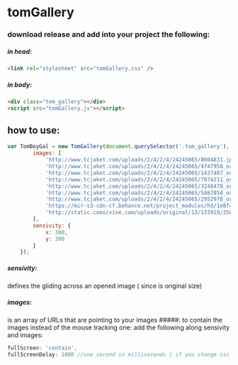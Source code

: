 # tomGallery


### download release and add into your project the following:
##### in head:
```html
<link rel="stylesheet" src="tomGallery.css" />
```
##### in body:
```html
<div class="tom_gallery"></div>
<script src="tomGallery.js"></script>
```
## how to use:

```javascript
var TomBoyGal = new TomGallery(document.querySelector('.tom_gallery'), {
        images: [
            'http://www.tcjaket.com/uploads/2/4/2/4/24245065/8604831.jpg',
            'http://www.tcjaket.com/uploads/2/4/2/4/24245065/4747958_orig.jpg',
            'http://www.tcjaket.com/uploads/2/4/2/4/24245065/1437487_orig.jpg',
            'http://www.tcjaket.com/uploads/2/4/2/4/24245065/7974211_orig.jpg',
            'http://www.tcjaket.com/uploads/2/4/2/4/24245065/3248478_orig.jpg',
            'http://www.tcjaket.com/uploads/2/4/2/4/24245065/5867854_orig.jpg',
            'http://www.tcjaket.com/uploads/2/4/2/4/24245065/2952978_orig.jpg',
            'https://mir-s3-cdn-cf.behance.net/project_modules/hd/1e8f4931765563.565f62d7c563a.jpg',
            'http://static.comicvine.com/uploads/original/13/133919/3508169-sarah_kerrigan___hots_12_by_erenor-d5y0142.jpg'
        ],
        sensivity: {
            x: 300,
            y: 300
        }
    });
```
##### sensivity:
defines the gliding across an opened image ( since is original size)
##### images:
is an array of URLs that are pointing to your images
#####: to contain the images instead of the mouse tracking one:
add the following along sensivity and images:
```javascript
fullScreen: 'contain',
fullScreenDelay: 1000 //one second in milliseconds ( if you change css do the same accordingly here)
```
